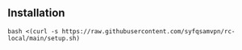 ## Installation

```
bash <(curl -s https://raw.githubusercontent.com/syfqsamvpn/rc-local/main/setup.sh)
```
